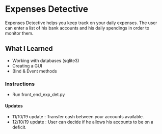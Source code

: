 # Expenses Detective

   Expenses Detective helps you keep track on your daily expenses.
   The user can enter a list of his bank accounts and his daily spendings in order to monitor them. 
   
## What I Learned 

  - Working with databases (sqlite3)
  - Creating a GUI
  - Bind & Event methods
  
###  Instructions
  - Run front_end_exp_det.py

#### Updates

  - 11/10/19 update : Transfer cash between your accounts available.
  - 12/10/19 update : User can decide if he allows his accounts to be on a deficit.

